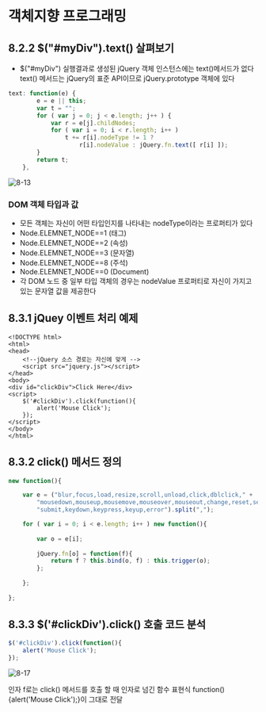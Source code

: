 # 객체지향 프로그래밍

## 8.2.2 $("#myDiv").text() 살펴보기
- $("#myDiv") 실행결과로 생성된 jQuery 객체 인스턴스에는 text()메서드가 없다
  text() 메서드는 jQuery의 표준 API이므로 jQuery.prototype 객체에 있다
```js
text: function(e) {
		e = e || this;
		var t = "";
		for ( var j = 0; j < e.length; j++ ) {
			var r = e[j].childNodes;
			for ( var i = 0; i < r.length; i++ )
				t += r[i].nodeType != 1 ?
					r[i].nodeValue : jQuery.fn.text([ r[i] ]);
		}
		return t;
	},
```
![8-13](https://user-images.githubusercontent.com/53419312/69480075-7bc20080-0e47-11ea-8802-f887a2b01695.PNG)

### DOM 객체 타입과 값
- 모든 객체는 자신이 어떤 타입인지를 나타내는 nodeType이라는 프로퍼티가 있다
- Node.ELEMNET_NODE==1 (태그)
- Node.ELEMNET_NODE==2 (속성)
- Node.ELEMNET_NODE==3 (문자열)
- Node.ELEMNET_NODE==8 (주석)
- Node.ELEMNET_NODE==0 (Document)
- 각 DOM 노드 중 일부 타입 객체의 경우는 nodeValue 프로퍼티로 자신이 가지고 있는 문자열 값을 제공한다

## 8.3.1 jQuey 이벤트 처리 예제
```
<!DOCTYPE html>
<html>
<head>
    <!--jQuery 소스 경로는 자신에 맞게 -->
    <script src="jquery.js"></script>
</head>
<body>
<div id="clickDiv">Click Here</div>
<script>
    $('#clickDiv').click(function(){
        alert('Mouse Click');
    });
</script>
</body>
</html>
```

## 8.3.2 click() 메서드 정의
```js
new function(){

	var e = ("blur,focus,load,resize,scroll,unload,click,dblclick," +
		"mousedown,mouseup,mousemove,mouseover,mouseout,change,reset,select," + 
		"submit,keydown,keypress,keyup,error").split(",");

	for ( var i = 0; i < e.length; i++ ) new function(){
			
		var o = e[i];
		
		jQuery.fn[o] = function(f){
			return f ? this.bind(o, f) : this.trigger(o);
		};
	
	};
			
};
```

## 8.3.3 $('#clickDiv').click() 호출 코드 분석
```js
$('#clickDiv').click(function(){
    alert('Mouse Click');
});
```
![8-17](https://user-images.githubusercontent.com/53419312/69480093-a1e7a080-0e47-11ea-8724-c3469bc1b060.PNG)

인자 f로는 click() 메서드를 호출 할 때 인자로 넘긴 함수 표현식 function(){alert('Mouse Click');}이 그대로 전달 